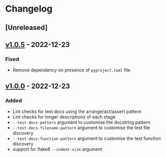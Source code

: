 # Changelog

## [Unreleased]

## [v1.0.5] - 2022-12-23

### Fixed

- Remove dependency on presence of `pyproject.toml` file

## [v1.0.0] - 2022-12-23

### Added

- Lint checks for test docs using the arrange/act/assert pattern
- Lint checks for longer descriptions of each stage
- `--test-docs-pattern` argument to customise the docstring pattern
- `--test-docs-filename-pattern` argument to customise the test file discovery
- `--test-docs-function-pattern` argument to customise the test function
  discovery
- support for flake8 `--indent-size` argument

[//]: # "Release links"
[v1.0.0]: https://github.com/jdkandersson/flake8-test-docs/releases/v1.0.0
[v1.0.5]: https://github.com/jdkandersson/flake8-test-docs/releases/v1.0.5
